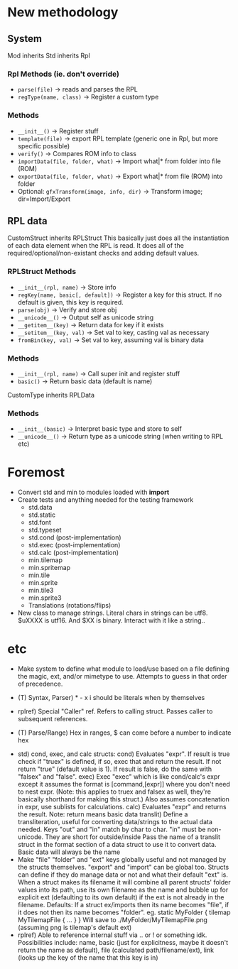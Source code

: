 # New methodology #
## System ##
Mod inherits Std inherits Rpl

### Rpl Methods (ie. don't override) ###
* `parse(file)` -> reads and parses the RPL
* `regType(name, class)` -> Register a custom type

### Methods ###
* `__init__()` -> Register stuff
* `template(file)` -> export RPL template (generic one in Rpl, but more specific possible)
* `verify()` -> Compares ROM info to class
* `importData(file, folder, what)` -> Import what|* from folder into file (ROM)
* `exportData(file, folder, what)` -> Export what|* from file (ROM) into folder
* Optional: `gfxTransform(image, info, dir)` -> Transform image; dir=Import/Export

## RPL data ##
CustomStruct inherits RPLStruct
This basically just does all the instantiation of each data element when the
 RPL is read. It does all of the required/optional/non-existant checks and
 adding default values.

### RPLStruct Methods ###
* `__init__(rpl, name)` -> Store info
* `regKey(name, basic[, default])` -> Register a key for this struct. If no default is given, this key is required.
* `parse(obj)` -> Verify and store obj
* `__unicode__()` -> Output self as unicode string
* `__getitem__(key)` -> Return data for key if it exists
* `__setitem__(key, val)` -> Set val to key, casting val as necessary
* `fromBin(key, val)` -> Set val to key, assuming val is binary data

### Methods ###
* `__init__(rpl, name)` -> Call super init and register stuff
* `basic()` -> Return basic data (default is name)

CustomType inherits RPLData

### Methods ###
* `__init__(basic)` -> Interpret basic type and store to self
* `__unicode__()` -> Return type as a unicode string (when writing to RPL etc)

# Foremost #
* Convert std and min to modules loaded with __import__
* Create tests and anything needed for the testing framework
	- std.data
	- std.static
	- std.font
	- std.typeset
	- std.cond (post-implementation)
	- std.exec (post-implementation)
	- std.calc (post-implementation)
	- min.tilemap
	- min.spritemap
	- min.tile
	- min.sprite
	- min.tile3
	- min.sprite3
	- Translations (rotations/flips)
* New class to manage strings. Literal chars in strings can be utf8.
   $uXXXX is utf16. And $XX is binary. Interact with it like a string..

# etc #
* Make system to define what module to load/use based on a file defining the
  magic, ext, and/or mimetype to use. Attempts to guess in that order of
  precedence.
+ (T) Syntax, Parser) * - x i should be literals when by themselves
* rplref) Special "Caller" ref. Refers to calling struct. Passes caller to
           subsequent references.
+ (T) Parse/Range) Hex in ranges, $ can come before a number to indicate hex
* std) cond, exec, and calc structs:
   cond) Evaluates "expr". If result is true check if "truex" is defined,
         if so, exec that and return the result. If not return "true"
         (default value is 1). If result is false, do the same with "falsex"
         and "false".
   exec) Exec "exec" which is like cond/calc's expr except it assumes the format
         is [command,[expr]] where you don't need to nest expr. (Note: this
         applies to truex and falsex as well, they're basically shorthand for
         making this struct.) Also assumes concatenation in expr, use sublists
         for calculations.
   calc) Evaluates "expr" and returns the result.
   Note: return means basic data
   translit) Define a transliteration, useful for converting data/strings to the
             actual data needed. Keys "out" and "in" match by char to char.
             "in" must be non-unicode. They are short for outside/inside
             Pass the name of a translit struct in the format section of a data
             struct to use it to convert data. Basic data will always be the name
* Make "file" "folder" and "ext" keys globally useful and not managed by the
   structs themselves. "export" and "import" can be global too. Structs can define
   if they do manage data or not and what their default "ext" is. When a struct
   makes its filename it will combine all parent structs' folder values into its
   path, use its own filename as the name and bubble up for explicit ext (defaulting
   to its own default) if the ext is not already in the filename.
   Defaults: If a struct ex/imports then its name becomes "file", if it does not
   then its name becomes "folder". eg. static MyFolder { tilemap MyTilemapFile { ... } }
   Will save to ./MyFolder/MyTilemapFile.png (assuming png is tilemap's default ext)
* rplref) Able to reference internal stuff via .. or ! or something idk.
           Possibilities include: name, basic (just for explicitness, maybe it
           doesn't return the name as default), file (calculated path/filename/ext),
           link (looks up the key of the name that this key is in)
